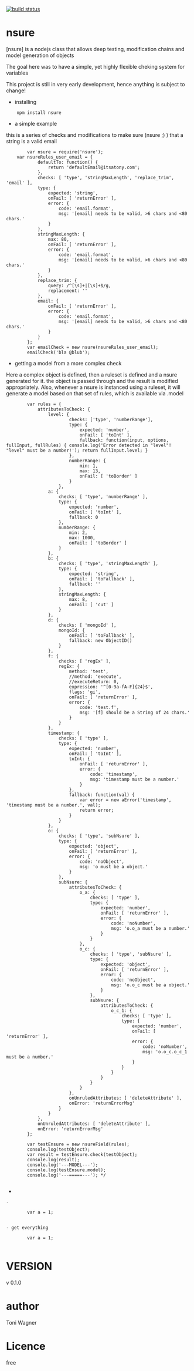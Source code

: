[![build status](https://secure.travis-ci.org/itsatony/nsure.png)](http://travis-ci.org/itsatony/nsure)

# nsure

[nsure] is a nodejs class that allows deep testing, modification chains and model generation of objects

The goal here was to have a simple, yet highly flexible cheking system for variables

This project is still in very early development, hence anything is subject to change!


* installing

````
    npm install nsure
````

* a simple example

this is a series of checks and modifications to make sure (nsure ;) ) that a string is a valid email

````
		var nsure = require('nsure');
    var nsureRules_user_email = {
			defaultTo: function() {
				return 'defaultEmail@itsatony.com';
			},
			checks: [ 'type', 'stringMaxLength', 'replace_trim', 'email' ],
			type: {
				expected: 'string',
				onFail: [ 'returnError' ],
				error: {
					code: 'email.format',
					msg: '[email] needs to be valid, >6 chars and <80 chars.'
				}
			},
			stringMaxLength: {
				max: 80,
				onFail: [ 'returnError' ],
				error: {
					code: 'email.format',
					msg: '[email] needs to be valid, >6 chars and <80 chars.'
				}
			},
			replace_trim: {
				query: /^[\s]+|[\s]+$/g,
				replacement: ''
			},
			email: {
				onFail: [ 'returnError' ],
				error: {
					code: 'email.format',
					msg: '[email] needs to be valid, >6 chars and <80 chars.'
				}
			}
		};
		var emailCheck = new nsure(nsureRules_user_email);
		emailCheck('bla @blub');
````

* getting a model from a more complex check

Here a complex object is defined, then a ruleset is defined and a nsure generated for it. the object is passed through and the result is modified appropriately.
Also, whenever a nsure is instanced using a ruleset, it will generate a model based on that set of rules, which is available via  .model

````
		var rules = {
			attributesToCheck: {
				level: {
						checks: ['type', 'numberRange'],
						type: {
							expected: 'number',
							onFail: [ 'toInt' ],
							fallback: function(input, options, fullInput, fullRules) { console.log('Error detected in "level"! "level" must be a number!'); return fullInput.level; }
						},
						numberRange: {
							min: 1,
							max: 13,
							onFail: [ 'toBorder' ]
						}
					},
				a: {
					checks: [ 'type', 'numberRange' ],
					type: {
						expected: 'number',
						onFail: [ 'toInt' ],
						fallback: 0
					},
					numberRange: { 
						min: 2,
						max: 1000,
						onFail: [ 'toBorder' ]
					}
				},
				b: {
					checks: [ 'type', 'stringMaxLength' ],
					type: {
						expected: 'string',
						onFail: [ 'toFallback' ],
						fallback: ''
					},
					stringMaxLength: {
						max: 8,
						onFail: [ 'cut' ]
					}
				},
				d: {
					checks: [ 'mongoId' ],
					mongoId: {
						onFail: [ 'toFallback' ],
						fallback: new ObjectID()
					}
				},
				f: {
					checks: [ 'regEx' ],
					regEx: {
						method: 'test',
						//method: 'execute',
						//executeReturn: 0,
						expression: '^[0-9a-fA-F]{24}$',
						flags: 'gi',
						onFail: [ 'returnError' ],
						error: {
							code: 'test.f',
							msg: '[f] should be a String of 24 chars.'
						}
					}
				},
				timestamp: {
					checks: [ 'type' ],
					type: {
						expected: 'number',
						onFail: [ 'toInt' ],
						toInt: {
							onFail: [ 'returnError' ],
							error: {
								code: 'timestamp',
								msg: 'timestamp must be a number.'
							}
						},
						fallback: function(val) {
							var error = new aError('timestamp', 'timestamp must be a number.', val);
							return error;
						}
					}
				}, 
				o: {
					checks: [ 'type', 'subNsure' ],
					type: {
						expected: 'object',
						onFail: [ 'returnError' ],
						error: {
							code: 'noObject',
							msg: 'o must be a object.'
						}
					},
					subNsure: {
						attributesToCheck: {
							o_a: {
								checks: [ 'type' ],
								type: {
									expected: 'number',
									onFail: [ 'returnError' ],
									error: {
										code: 'noNumber',
										msg: 'o.o_a must be a number.'
									}
								}
							},
							o_c: {
								checks: [ 'type', 'subNsure' ],
								type: {
									expected: 'object',
									onFail: [ 'returnError' ],
									error: {
										code: 'noObject',
										msg: 'o.o_c must be a object.'
									}
								},
								subNsure: {
									attributesToCheck: {
										o_c_1: {
											checks: [ 'type' ],
											type: {
												expected: 'number',
												onFail: [ 'returnError' ],
												error: {
													code: 'noNumber',
													msg: 'o.o_c.o_c_1 must be a number.'
												}
											}
										}
									}
								}
							}
						},
						onUnruledAttributes: [ 'deleteAttribute' ],
						onError: 'returnErrorMsg'
					}
				}
			},
			onUnruledAttributes: [ 'deleteAttribute' ],
			onError: 'returnErrorMsg'
		};
		
		var testEnsure = new nsureField(rules);
		console.log(testObject);
		var result = testEnsure.check(testObject);
		console.log(result);
		console.log('---MODEL---');
		console.log(testEnsure.model);
		console.log('---=====---'); */
		
````


* 

    - 
````
		var a = 1;
		
````
    - get everything
````
		var a = 1;
		
````




# VERSION

v 0.1.0


# author

Toni Wagner


# Licence

free
